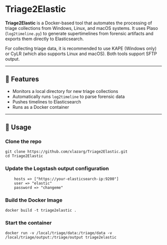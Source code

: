 # Triage2Elastic

**Triage2Elastic** is a Docker-based tool that automates the processing of triage collections from Windows, Linux, and macOS systems. It uses Plaso (`log2timeline.py`) to generate supertimelines from forensic artifacts and exports them directly to Elasticsearch.

For collecting triage data, it is recommended to use KAPE (Windows only) or CyLR (which also supports Linux and macOS). 
Both tools support SFTP output.

---

## 🔧 Features

- Monitors a local directory for new triage collections
- Automatically runs `log2timeline` to parse forensic data
- Pushes timelines to Elasticsearch
- Runs as a Docker container

---

## 🐳 Usage

###  Clone the repo

```
git clone https://github.com/xlazarg/Triage2Elastic.git
cd Triage2Elastic
```

###  Update the Logstash output configuration

```
    hosts => ["https://your-elasticsearch-ip:9200"]
    user => "elastic"
    password => "changeme"
```

###  Build the Docker Image

```
docker build -t triage2elastic .
```

###  Start the container

```
docker run -v /local/triage/data:/triage/data -v /local/triage/output:/triage/output triage2elastic
```
